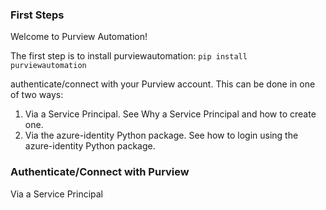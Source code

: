### First Steps

Welcome to Purview Automation! 

The first step is to install purviewautomation: 
`pip install purviewautomation`



authenticate/connect with your Purview account. This can be done in one of two ways:

1. Via a Service Principal. See Why a Service Principal and how to create one.
2. Via the azure-identity Python package. See how to login using the azure-identity Python package.


### Authenticate/Connect with Purview 

Via a Service Principal









<!-- The simplist purviewautomation file could look like this:

```Python
{!../../../docs_src/first_steps/tutorial001.py!}
```

Copy that to a file `main.py`.

!!! note 
    The command `test this command` refers to -->